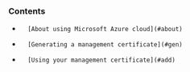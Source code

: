 

### Contents

*		[About using Microsoft Azure cloud](#about)
*		[Generating a management certificate](#gen)
*		[Using your management certificate](#add)

